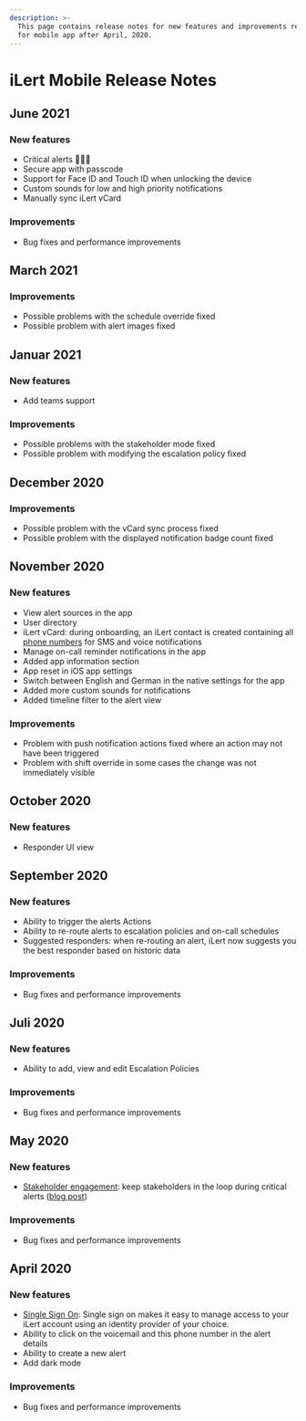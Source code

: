 ```yaml
---
description: >-
  This page contains release notes for new features and improvements released
  for mobile app after April, 2020.
---
```


# iLert Mobile Release Notes

## June 2021

### New features

* Critical alerts 🚨🚨🚨
* Secure app with passcode
* Support for Face ID and Touch ID when unlocking the device
* Custom sounds for low and high priority notifications
* Manually sync iLert vCard

### Improvements

* Bug fixes and performance improvements

## March 2021

### Improvements

* Possible problems with the schedule override fixed
* Possible problem with alert images fixed

## Januar 2021

### New features

* Add teams support

### Improvements

* Possible problems with the stakeholder mode fixed
* Possible problem with modifying the escalation policy fixed

## December 2020

### Improvements

* Possible problem with the vCard sync process fixed
* Possible problem with the displayed notification badge count fixed

## November 2020

### New features

* View alert sources in the app
* User directory
* iLert vCard: during onboarding, an iLert contact is created containing all [phone numbers](getting-started/phone-numbers/#sms-alerts) for SMS and voice notifications
* Manage on-call reminder notifications in the app
* Added app information section
* App reset in iOS app settings
* Switch between English and German in the native settings for the app
* Added more custom sounds for notifications
* Added timeline filter to the alert view

### Improvements

* Problem with push notification actions fixed where an action may not have been triggered
* Problem with shift override in some cases the change was not immediately visible

## October 2020

### New features

* Responder UI view

## September 2020

### New features

* Ability to trigger the alerts Actions
* Ability to re-route alerts to escalation policies and on-call schedules
* Suggested responders: when re-routing an alert, iLert now suggests you the best responder based on historic data

### Improvements

* Bug fixes and performance improvements

## Juli 2020

### New features

* Ability to add, view and edit Escalation Policies

### Improvements

* Bug fixes and performance improvements

## May 2020

### New features

* [Stakeholder engagement](broken-reference): keep stakeholders in the loop during critical alerts ([blog post](https://www.ilert.com/blog/2020-05-27-stakeholder-engagement-release-notes/))

### Improvements

* Bug fixes and performance improvements

## April 2020

### New features

* [Single Sign On](integrations/sso.md): Single sign on makes it easy to manage access to your iLert account using an identity provider of your choice.
* Ability to click on the voicemail and this phone number in the alert details
* Ability to create a new alert
* Add dark mode

### Improvements

* Bug fixes and performance improvements

